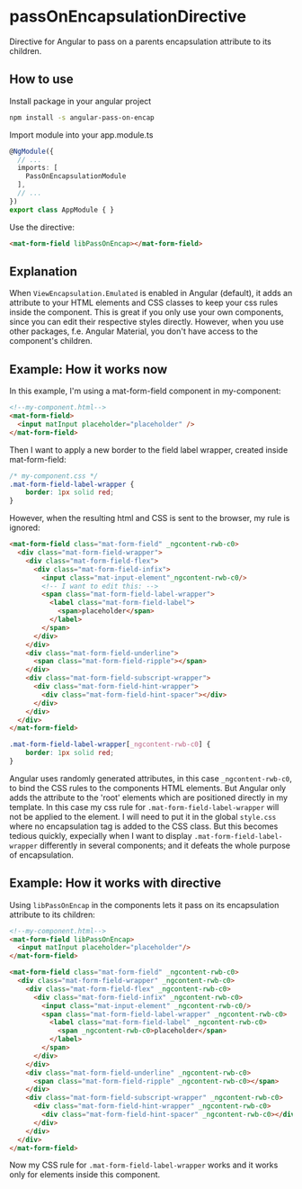 # passOnEncapsulationDirective
Directive for Angular to pass on a parents encapsulation attribute to its children.

## How to use
Install package in your angular project
```bash
npm install -s angular-pass-on-encap
```

Import module into your app.module.ts
```typescript
@NgModule({
  // ...
  imports: [
    PassOnEncapsulationModule
  ],
  // ...
})
export class AppModule { }
```

Use the directive:
```html
<mat-form-field libPassOnEncap></mat-form-field>
```

## Explanation

When `ViewEncapsulation.Emulated` is enabled in Angular (default), it adds an attribute to your HTML elements and CSS classes to keep your css rules inside the component. This is great if you only use your own components, since you can edit their respective styles directly. However, when you use other packages, f.e. Angular Material, you don't have access to the component's children.

## Example: How it works now
In this example, I'm using a mat-form-field component in my-component:
```html
<!--my-component.html-->
<mat-form-field>
  <input matInput placeholder="placeholder" />
</mat-form-field>
```

Then I want to apply a new border to the field label wrapper, created inside mat-form-field:
```css
/* my-component.css */
.mat-form-field-label-wrapper {
    border: 1px solid red;
}
```

However, when the resulting html and CSS is sent to the browser, my rule is ignored:
```html
<mat-form-field class="mat-form-field" _ngcontent-rwb-c0>
  <div class="mat-form-field-wrapper">
    <div class="mat-form-field-flex">
      <div class="mat-form-field-infix">
        <input class="mat-input-element"_ngcontent-rwb-c0/>
        <!-- I want to edit this: -->
        <span class="mat-form-field-label-wrapper">
          <label class="mat-form-field-label">
            <span>placeholder</span>
          </label>
        </span>
      </div>
    </div>
    <div class="mat-form-field-underline">
      <span class="mat-form-field-ripple"></span>
    </div>
    <div class="mat-form-field-subscript-wrapper">
      <div class="mat-form-field-hint-wrapper">
        <div class="mat-form-field-hint-spacer"></div>
      </div>
    </div>
  </div>
</mat-form-field>
```

```css
.mat-form-field-label-wrapper[_ngcontent-rwb-c0] {
    border: 1px solid red;
}
```
Angular uses randomly generated attributes, in this case `_ngcontent-rwb-c0`, to bind the CSS rules to the components HTML elements. But Angular only adds the attribute to the 'root' elements which are positioned directly in my template. In this case my css rule for `.mat-form-field-label-wrapper` will not be applied to the element. I will need to put it in the global `style.css` where no encapsulation tag is added to the CSS class. But this becomes tedious quickly, expecially when I want to display `.mat-form-field-label-wrapper` differently in several components; and it defeats the whole purpose of encapsulation.

## Example: How it works with directive
Using `libPassOnEncap` in the components lets it pass on its encapsulation attribute to its children:

```html
<!--my-component.html-->
<mat-form-field libPassOnEncap>
  <input matInput placeholder="placeholder"/>
</mat-form-field>
```
```html
<mat-form-field class="mat-form-field" _ngcontent-rwb-c0>
  <div class="mat-form-field-wrapper" _ngcontent-rwb-c0>
    <div class="mat-form-field-flex" _ngcontent-rwb-c0>
      <div class="mat-form-field-infix" _ngcontent-rwb-c0>
        <input class="mat-input-element" _ngcontent-rwb-c0/>
        <span class="mat-form-field-label-wrapper" _ngcontent-rwb-c0>
          <label class="mat-form-field-label" _ngcontent-rwb-c0>
            <span _ngcontent-rwb-c0>placeholder</span>
          </label>
        </span>
      </div>
    </div>
    <div class="mat-form-field-underline" _ngcontent-rwb-c0>
      <span class="mat-form-field-ripple" _ngcontent-rwb-c0></span>
    </div>
    <div class="mat-form-field-subscript-wrapper" _ngcontent-rwb-c0>
      <div class="mat-form-field-hint-wrapper" _ngcontent-rwb-c0>
        <div class="mat-form-field-hint-spacer" _ngcontent-rwb-c0></div>
      </div>
    </div>
  </div>
</mat-form-field>
```
Now my CSS rule for `.mat-form-field-label-wrapper` works and it works only for elements inside this component.
